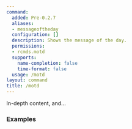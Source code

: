 ```yaml
---
command:
  added: Pre-0.2.7
  aliases:
  - messageoftheday
  configuration: []
  description: Shows the message of the day.
  permissions:
  - rcmds.motd
  supports:
    name-completion: false
    time-format: false
  usage: /motd
layout: command
title: /motd
---
```


In-depth content, and...

### Examples



